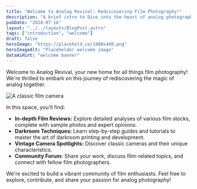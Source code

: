```yaml
---
title: "Welcome to Analog Revival: Rediscovering Film Photography!"
description: "A brief intro to Dive into the heart of analog photography. Film reviews, darkroom techniques, vintage camera spotlights, and a community for film enthusiasts."
pubDate: "2024-07-16"
layout: "../../layouts/BlogPost.astro"
tags: ["introduction", "welcome"]
draft: false
heroImage: "https://placehold.co/1000x400.png"
heroImageAlt: "Placeholder welcome image"
dataAiHint: "welcome banner"
---
```


Welcome to Analog Revival, your new home for all things film photography! We're thrilled to embark on this journey of rediscovering the magic of analog together.

<img src="https://placehold.co/800x400.png" alt="A classic film camera" data-ai-hint="film camera" />

In this space, you'll find:

*   **In-depth Film Reviews:** Explore detailed analyses of various film stocks, complete with sample photos and expert opinions.
*   **Darkroom Techniques:** Learn step-by-step guides and tutorials to master the art of darkroom printing and development.
*   **Vintage Camera Spotlights:** Discover classic cameras and their unique characteristics.
*   **Community Forum:** Share your work, discuss film-related topics, and connect with fellow film photographers.

We're excited to build a vibrant community of film enthusiasts. Feel free to explore, contribute, and share your passion for analog photography!
